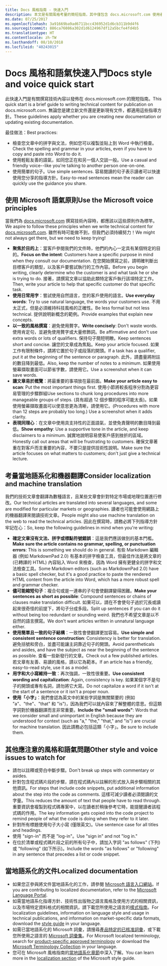 ```yaml
---
title: Docs 風格指南 - 快速入門
description: 本文是有關風格考量的簡短指南，其中僅包含 docs.microsoft.com 使用者入門的基本主題。
ms.date: 07/25/2017
ms.openlocfilehash: 3a91669ba9ad6711bcc436952d1d6cb311b9d4f6
ms.sourcegitcommit: 886ca76086a302d1d6124967df12a5bcfe4fd4b5
ms.translationtype: HT
ms.contentlocale: zh-TW
ms.lasthandoff: 08/10/2018
ms.locfileid: "40243015"
---
```

# <a name="docs-style-and-voice-quick-start"></a><span data-ttu-id="42cd9-103">Docs 風格和語氣快速入門</span><span class="sxs-lookup"><span data-stu-id="42cd9-103">Docs style and voice quick start</span></span>

<span data-ttu-id="42cd9-104">此快速入門是有關撰寫技術內容以發佈在 docs.microsoft.com 的簡短指南。</span><span class="sxs-lookup"><span data-stu-id="42cd9-104">This quick start is a brief guide to writing technical content for publication on docs.microsoft.com.</span></span> <span data-ttu-id="42cd9-105">無論您是建立新文件還是更新現有文件，都適用這些指導方針。</span><span class="sxs-lookup"><span data-stu-id="42cd9-105">These guidelines apply whether you are creating new documentation or updating existing documentation.</span></span>

<span data-ttu-id="42cd9-106">最佳做法：</span><span class="sxs-lookup"><span data-stu-id="42cd9-106">Best practices:</span></span>

- <span data-ttu-id="42cd9-107">檢查您文章中的拼字與文法，例如您可以複製並貼上到 Word 中執行檢查。</span><span class="sxs-lookup"><span data-stu-id="42cd9-107">Check the spelling and grammar in your articles, even if you have to copy and paste into Word to do it.</span></span>
- <span data-ttu-id="42cd9-108">使用輕鬆友善的語氣，如同您正在和另一個人交談一般。</span><span class="sxs-lookup"><span data-stu-id="42cd9-108">Use a casual and friendly voice--like you're talking to another person one-on-one.</span></span>
- <span data-ttu-id="42cd9-109">使用簡單的句子。</span><span class="sxs-lookup"><span data-stu-id="42cd9-109">Use simple sentences.</span></span> <span data-ttu-id="42cd9-110">容易閱讀的句子表示讀者可以快速使用您分享的指導方針。</span><span class="sxs-lookup"><span data-stu-id="42cd9-110">Easy-to-read sentences mean the reader can quickly use the guidance you share.</span></span>

## <a name="use-the-microsoft-voice-principles"></a><span data-ttu-id="42cd9-111">使用 Microsoft 語氣原則</span><span class="sxs-lookup"><span data-stu-id="42cd9-111">Use the Microsoft voice principles</span></span>

<span data-ttu-id="42cd9-112">當我們為 [docs.microsoft.com](https://docs.microsoft.com) 撰寫技術內容時，都應該以這些原則作為標竿。</span><span class="sxs-lookup"><span data-stu-id="42cd9-112">We aspire to follow these principles when we write technical content for [docs.microsoft.com](https://docs.microsoft.com).</span></span> <span data-ttu-id="42cd9-113">雖然有時可能做不到，但我們必須持續努力！</span><span class="sxs-lookup"><span data-stu-id="42cd9-113">We might not always get there, but we need to keep trying!</span></span>

- <span data-ttu-id="42cd9-114">**聚焦於目的上**：當客戶參閱我們的文件時，他們的內心一定具有某個特定的目的。</span><span class="sxs-lookup"><span data-stu-id="42cd9-114">**Focus on the intent**: Customers have a specific purpose in mind when they consult our documentation.</span></span> <span data-ttu-id="42cd9-115">在您開始撰寫之前，請明確判斷出目標客戶的類型，以及客戶要嘗試執行的工作內容。</span><span class="sxs-lookup"><span data-stu-id="42cd9-115">Before you begin writing, clearly determine who the customer is and what task he or she is trying to do.</span></span> <span data-ttu-id="42cd9-116">接著，請撰寫文章以協助此類特定客戶執行該項特定工作。</span><span class="sxs-lookup"><span data-stu-id="42cd9-116">Then, write your article to help that specific customer do that specific task.</span></span>
- <span data-ttu-id="42cd9-117">**使用日常用字**：嘗試使用自然語言，您的客戶使用的語言。</span><span class="sxs-lookup"><span data-stu-id="42cd9-117">**Use everyday words**: Try to use natural language, the words your customers use.</span></span> <span data-ttu-id="42cd9-118">不用太正式，但是必須維持科技風格的正確性。</span><span class="sxs-lookup"><span data-stu-id="42cd9-118">Be less formal but not less technical.</span></span> <span data-ttu-id="42cd9-119">提供說明新概念的範例。</span><span class="sxs-lookup"><span data-stu-id="42cd9-119">Provide examples that explain new concepts.</span></span>
- <span data-ttu-id="42cd9-120">**以一致的風格撰寫**：避免使用贅字。</span><span class="sxs-lookup"><span data-stu-id="42cd9-120">**Write concisely**: Don't waste words.</span></span> <span data-ttu-id="42cd9-121">使用肯定句，並避免使用贅字或大量修飾詞。</span><span class="sxs-lookup"><span data-stu-id="42cd9-121">Be affirmative and don't use extra words or lots of qualifiers.</span></span> <span data-ttu-id="42cd9-122">保持句子簡短明瞭。</span><span class="sxs-lookup"><span data-stu-id="42cd9-122">Keep sentences short and concise.</span></span> <span data-ttu-id="42cd9-123">讓您的文章成為焦點。</span><span class="sxs-lookup"><span data-stu-id="42cd9-123">Keep your article focused.</span></span> <span data-ttu-id="42cd9-124">如果工作有限制條件，請將它置於句子或段落的開頭。</span><span class="sxs-lookup"><span data-stu-id="42cd9-124">If a task has a qualifier, put it at the beginning of the sentence or paragraph.</span></span> <span data-ttu-id="42cd9-125">此外，請盡量將附註的數目降到最低。</span><span class="sxs-lookup"><span data-stu-id="42cd9-125">Also, keep the number of notes to a minimum.</span></span> <span data-ttu-id="42cd9-126">如果使用螢幕擷取畫面可以節省字數，請使用它。</span><span class="sxs-lookup"><span data-stu-id="42cd9-126">Use a screenshot when it can save words.</span></span>
- <span data-ttu-id="42cd9-127">**讓文章易於概覽**：將最重要的事項放在最前面。</span><span class="sxs-lookup"><span data-stu-id="42cd9-127">**Make your article easy to scan**: Put the most important things first.</span></span> <span data-ttu-id="42cd9-128">使用小節將較長程序分割為更容易管理的步驟群組</span><span class="sxs-lookup"><span data-stu-id="42cd9-128">Use sections to chunk long procedures into more manageable groups of steps.</span></span> <span data-ttu-id="42cd9-129">(具有超過 12 個步驟的程序可能太長)。如果使用螢幕擷取畫面可以使意思更為清晰，請使用它。</span><span class="sxs-lookup"><span data-stu-id="42cd9-129">(Procedures with more than 12 steps are probably too long.) Use a screenshot when it adds clarity.</span></span>
- <span data-ttu-id="42cd9-130">**表現同理心**：在文章中使用具支持性的正面語氣，並使免責聲明的數目降到最低。</span><span class="sxs-lookup"><span data-stu-id="42cd9-130">**Show empathy**: Use a supportive tone in the article, and keep disclaimers to a minimum.</span></span> <span data-ttu-id="42cd9-131">誠實地說明容易使客戶感到挫折的區域。</span><span class="sxs-lookup"><span data-stu-id="42cd9-131">Honestly call out areas that will be frustrating to customers.</span></span> <span data-ttu-id="42cd9-132">確保文章著重在對客戶而言重要的內容，不要只是提供技術性說明。</span><span class="sxs-lookup"><span data-stu-id="42cd9-132">Make sure the article focuses on what matters to customers; don't just give a technical lecture.</span></span>

## <a name="consider-localization-and-machine-translation"></a><span data-ttu-id="42cd9-133">考量當地語系化和機器翻譯</span><span class="sxs-lookup"><span data-stu-id="42cd9-133">Consider localization and machine translation</span></span>

<span data-ttu-id="42cd9-134">我們的技術文章會翻譯為數種語言，且某些文章會針對特定市場或地理位置進行修改。</span><span class="sxs-lookup"><span data-stu-id="42cd9-134">Our technical articles are translated into several languages, and some are modified for particular markets or geographies.</span></span> <span data-ttu-id="42cd9-135">讀者也可能會使用網路上的機器翻譯來閱讀技術文章。</span><span class="sxs-lookup"><span data-stu-id="42cd9-135">People might also use machine translation on the web to read the technical articles.</span></span> <span data-ttu-id="42cd9-136">因此在撰寫時，請務必將下列指導方針牢記在心：</span><span class="sxs-lookup"><span data-stu-id="42cd9-136">So, keep the following guidelines in mind when you're writing:</span></span>

- <span data-ttu-id="42cd9-137">**確定文章沒有文法、拼字或標點符號錯誤**：這是我們應該做到的基本門檻。</span><span class="sxs-lookup"><span data-stu-id="42cd9-137">**Make sure the article contains no grammar, spelling, or punctuation errors**: This is something we should do in general.</span></span> <span data-ttu-id="42cd9-138">有些 Markdown 編輯器 (例如 MarkdownPad 2.0) 有基本的拼字檢查工具，但最佳作法是將文章的 (已轉譯的 HTML) 內容貼入 Word 來檢查，因為 Word 擁有更健全的拼字和文法檢查工具。</span><span class="sxs-lookup"><span data-stu-id="42cd9-138">Some Markdown editors (such as MarkdownPad 2.0) have a basic spell checker, but it's a good practice to paste the rendered HTML content from the article into Word, which has a more robust spell and grammar checker.</span></span>
- <span data-ttu-id="42cd9-139">**儘可能縮短句子**：複合句或是一連串的子句會使翻譯變得困難。</span><span class="sxs-lookup"><span data-stu-id="42cd9-139">**Make your sentences as short as possible**: Compound sentences or chains of clauses make translation difficult.</span></span> <span data-ttu-id="42cd9-140">如果可以，請在不會使句子過於冗長或讀起來很奇怪的前提下，將句子分成多段。</span><span class="sxs-lookup"><span data-stu-id="42cd9-140">Split up sentences if you can do it without being too redundant or sounding weird.</span></span> <span data-ttu-id="42cd9-141">我們也不希望文章是以不自然的語言撰寫。</span><span class="sxs-lookup"><span data-stu-id="42cd9-141">We don't want articles written in unnatural language either.</span></span>
- <span data-ttu-id="42cd9-142">**使用簡單且一致的句子結構**：一致性會使翻譯更加容易。</span><span class="sxs-lookup"><span data-stu-id="42cd9-142">**Use simple and consistent sentence construction**: Consistency is better for translation.</span></span> <span data-ttu-id="42cd9-143">避免括號和旁白，並盡可能讓主詞靠近句子的開頭。</span><span class="sxs-lookup"><span data-stu-id="42cd9-143">Avoid parentheticals and asides, and have the subject as near the beginning of the sentence as possible.</span></span> <span data-ttu-id="42cd9-144">查看一些新發行的文章。</span><span class="sxs-lookup"><span data-stu-id="42cd9-144">Check out a few published articles.</span></span> <span data-ttu-id="42cd9-145">若文章有友善、易讀的風格，請以它為範本。</span><span class="sxs-lookup"><span data-stu-id="42cd9-145">If an article has a friendly, easy-to-read style, use it as a model.</span></span>
- <span data-ttu-id="42cd9-146">**用字和大小寫維持一致**：再次強調，一致性很重要。</span><span class="sxs-lookup"><span data-stu-id="42cd9-146">**Use consistent wording and capitalization**: Again, consistency is key.</span></span> <span data-ttu-id="42cd9-147">如果某個字不是句子的開頭或專有名詞，請勿將它大寫。</span><span class="sxs-lookup"><span data-stu-id="42cd9-147">Do not capitalize a word if it isn't at the start of a sentence or it isn't a proper noun.</span></span>
- <span data-ttu-id="42cd9-148">**使用「小字」**：我們會認為英文中的某些字詞是無關緊要的 (例如 "a"、"the"、"that" 和 "is")，因為我們可以就內容來了解整體的意思。但這類字詞對於機器翻譯而言非常重要。</span><span class="sxs-lookup"><span data-stu-id="42cd9-148">**Include the "small words"**: Words that we consider small and unimportant in English because they are understood for context (such as "a," "the," "that," and "is") are crucial for machine translation.</span></span> <span data-ttu-id="42cd9-149">因此請務必包括這類「小字」。</span><span class="sxs-lookup"><span data-stu-id="42cd9-149">Be sure to include them.</span></span>

## <a name="other-style-and-voice-issues-to-watch-for"></a><span data-ttu-id="42cd9-150">其他應注意的風格和語氣問題</span><span class="sxs-lookup"><span data-stu-id="42cd9-150">Other style and voice issues to watch for</span></span>

- <span data-ttu-id="42cd9-151">請勿以註釋或旁白中斷步驟。</span><span class="sxs-lookup"><span data-stu-id="42cd9-151">Don't break up steps with commentary or asides.</span></span>
- <span data-ttu-id="42cd9-152">針對包含程式碼片段的步驟，請在程式碼內以註解的形式放入與步驟相關的其他資訊。</span><span class="sxs-lookup"><span data-stu-id="42cd9-152">For steps that include code snippets, put additional information about the step into the code as comments.</span></span> <span data-ttu-id="42cd9-153">這樣可減少讀者必須閱讀的文字量。</span><span class="sxs-lookup"><span data-stu-id="42cd9-153">This reduces the amount of text that people have to read through.</span></span> <span data-ttu-id="42cd9-154">重要資訊會複製到程式碼專案中，以在讀者於稍後參考它時，能提醒讀者該程式碼的作用。</span><span class="sxs-lookup"><span data-stu-id="42cd9-154">The key information gets copied into the code project to remind people of what the code is doing when they refer to it later.</span></span>
- <span data-ttu-id="42cd9-155">針對所有標題使用句子大小寫 (僅限英文)。</span><span class="sxs-lookup"><span data-stu-id="42cd9-155">Use sentence case for all titles and headings.</span></span>
- <span data-ttu-id="42cd9-156">使用 "sign-in" 而不是 "log-in"。</span><span class="sxs-lookup"><span data-stu-id="42cd9-156">Use "sign in" and not "log in."</span></span>
- <span data-ttu-id="42cd9-157">在位於清單或程式碼片段之前的所有句子中，請加入字詞 "as follows" (下列) 或 "following" (如下所示)。</span><span class="sxs-lookup"><span data-stu-id="42cd9-157">Include the words "as follows" or "following" in any sentence that precedes a list or code snippet.</span></span>

## <a name="localized-documentation"></a><span data-ttu-id="42cd9-158">當地語系化的文件</span><span class="sxs-lookup"><span data-stu-id="42cd9-158">Localized documentation</span></span>

- <span data-ttu-id="42cd9-159">如果您正參與將文件當地語系化的工作，請參閱 [Microsoft 語言入口網站](https://www.microsoft.com/Language/Default.aspx)。</span><span class="sxs-lookup"><span data-stu-id="42cd9-159">If you are contributing to localized documentation, refer to the [Microsoft Language Portal](https://www.microsoft.com/Language/Default.aspx).</span></span>
- <span data-ttu-id="42cd9-160">如需當地語系化指導方針、技術性出版物之語言風格及使用方式的相關資訊，以及市場特定資料格式的相關資訊，請下載您所使用之語言的[樣式指南](https://www.microsoft.com/Language/StyleGuides)。</span><span class="sxs-lookup"><span data-stu-id="42cd9-160">For localization guidelines, information on language style and usage in technical publications, and information on market-specific data formats, download the [style guide](https://www.microsoft.com/Language/StyleGuides) in your language.</span></span>
- <span data-ttu-id="42cd9-161">如需已當地語系化的 Microsoft 詞彙，請搜尋[產品特定的已核准詞彙](https://www.microsoft.com/Language/Default.aspx)，或下載您所使用之語言的 [Microsoft 詞彙集](https://www.microsoft.com/Language/Terminology.aspx)。</span><span class="sxs-lookup"><span data-stu-id="42cd9-161">For Microsoft localized terminology, search for [product-specific approved terminology](https://www.microsoft.com/Language/Default.aspx) or download the [Microsoft Terminology Collection](https://www.microsoft.com/Language/Terminology.aspx) in your language.</span></span>
- <span data-ttu-id="42cd9-162">您可在 Microsoft 風格指南的[當地語系化章節](https://docs.microsoft.com/style-guide/global-communications/)中深入了解。</span><span class="sxs-lookup"><span data-stu-id="42cd9-162">You can learn more in the [localization section](https://docs.microsoft.com/style-guide/global-communications/) of the Microsoft style guide.</span></span>
